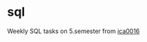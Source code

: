 # sql

Weekly SQL tasks on 5.semester from [ica0016](https://ois.ttu.ee/portal/page?_pageid=37,674581&_dad=portal&_schema=PORTAL&link=84A13B03F4943DB4)
